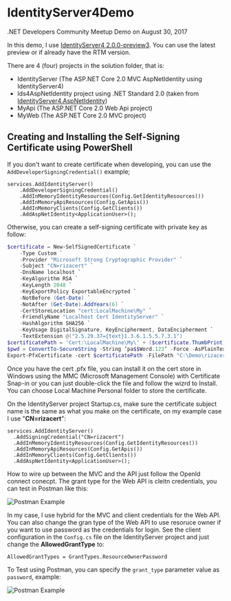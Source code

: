 # IdentityServer4Demo
.NET Developers Community Meetup Demo on August 30, 2017

In this demo, I use [IdentityServer4 2.0.0-preview3](https://www.nuget.org/packages/IdentityServer4/2.0.0-preview3). You can use the latest preview or if already have the RTM version.

There are 4 (four) projects in the solution folder, that is:

+ IdentityServer (The ASP.NET Core 2.0 MVC AspNetIdentity using IdentityServer4)
+ Ids4AspNetIdentity project using .NET Standard 2.0 (taken from [IdentityServer4.AspNetIdentity](https://github.com/IdentityServer/IdentityServer4.AspNetIdentity))
+ MyApi (The ASP.NET Core 2.0 Web Api project)
+ MyWeb (The ASP.NET Core 2.0 MVC project)

## Creating and Installing the Self-Signing Certificate using PowerShell

If you don't want to create certificate when developing, you can use the ```AddDeveloperSigningCredential()``` example;

``` CSharp
services.AddIdentityServer()
	.AddDeveloperSigningCredential()
	.AddInMemoryIdentityResources(Config.GetIdentityResources())
	.AddInMemoryApiResources(Config.GetApis())
	.AddInMemoryClients(Config.GetClients())
	.AddAspNetIdentity<ApplicationUser>();
```

Otherwise, you can create a self-signing certificate with private key as follow:

``` PowerShell
$certificate = New-SelfSignedCertificate `
    -Type Custom `
    -Provider "Microsoft Strong Cryptographic Provider" `
    -Subject "CN=rizacert" `
    -DnsName localhost `
    -KeyAlgorithm RSA `
    -KeyLength 2048 `
    -KeyExportPolicy ExportableEncrypted `
    -NotBefore (Get-Date) `
    -NotAfter (Get-Date).AddYears(6) `
    -CertStoreLocation "cert:LocalMachine\My" `
    -FriendlyName "Localhost Cert IdentityServer" `
    -HashAlgorithm SHA256 `
    -KeyUsage DigitalSignature, KeyEncipherment, DataEncipherment `
    -TextExtension @("2.5.29.37={text}1.3.6.1.5.5.7.3.1")
$certificatePath = 'Cert:\LocalMachine\My\' + ($certificate.ThumbPrint)  
$pwd = ConvertTo-SecureString -String ‘pa$$Word.123’ -Force -AsPlainText
Export-PfxCertificate -cert $certificatePath -FilePath "C:\Demo\rizacert.pfx" -Password $pwd
```
Once you have the cert .pfx file, you can install it on the cert store in Windows using the MMC (Microsoft Management Console) with Certificate Snap-in or you can just double-click the file and follow the wizrd to Install. You can choose Local Machine Personal folder to store the certificate.

On the IdentityServer project Startup.cs, make sure the certificate subject name is the same as what you make on the certificate, on my example case I use "**CN=rizacert**":

``` CSharp
services.AddIdentityServer()
  .AddSigningCredential("CN=rizacert")
  .AddInMemoryIdentityResources(Config.GetIdentityResources())
  .AddInMemoryApiResources(Config.GetApis())
  .AddInMemoryClients(Config.GetClients())
  .AddAspNetIdentity<ApplicationUser>();
```

How to wire up between the MVC and the API just follow the OpenId connect conecpt. The  grant type for the Web API is cleitn credentials, you can test in Postman like this:

![Postman Example](https://www.rizamarhaban.com/wp-content/uploads/2017/09/Ids4Demo_Client_Credetials.png "Client Credentials Example")

In my case, I use hybrid for the MVC and client credentials for the Web API. You can also change the gran type of the Web API to use resoruce owner if you want to use password as the credentials for login. See the client configuration in the ```Config.cs``` file on the IdentityServer project and just change the **AllowedGrantType** to:

``` CSharp
AllowedGrantTypes = GrantTypes.ResourceOwnerPassword
```

To Test using Postman, you can specify the ```grant_type``` parameter value as ```password```, example:

![Postman Example](https://www.rizamarhaban.com/wp-content/uploads/2017/09/Ids4Demo_ResourceOwnerPassword.png "Resource Owner Password Example")

